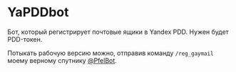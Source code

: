# YaPDDbot

Бот, который регистрирует почтовые ящики в Yandex PDD. Нужен будет PDD-токен.

Потыкать рабочую версию можно, отправив команду `/reg_gaymail` моему верному спутнику [@PfelBot](https://t.me/pfelbot "Та ещё пидораска").